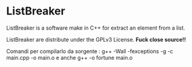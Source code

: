 
# ListBreaker
ListBreaker is a software make in C++ for extract an element from a list.

ListBreaker are distribute under the GPLv3 License. ****Fuck close source!!****

Comandi per compilarlo da sorgente :
g++ -Wall -fexceptions -g  -c main.cpp -o main.o e anche
g++  -o fortune main.o
